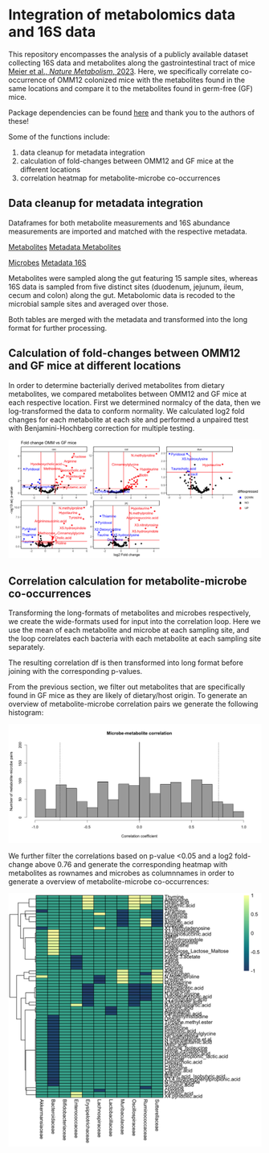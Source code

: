 # Integration of metabolomics data and 16S data

This repository encompasses the analysis of a publicly available dataset collecting 16S data and metabolites along the gastrointestinal tract of mice [Meier et al., *Nature Metabolism*, 2023](https://www.nature.com/articles/s42255-023-00802-1). Here, we specifically correlate co-occurrence of OMM12 colonized mice with the metabolites found in the same locations and compare it to the metabolites found in germ-free (GF) mice.

Package dependencies can be found [here](src/gutPackages.R) and thank you to the authors of these!

Some of the functions include:

1. data cleanup for metadata integration
2. calculation of fold-changes between OMM12 and GF mice at the different locations
3. correlation heatmap for metabolite-microbe co-occurrences

## Data cleanup for metadata integration

Dataframes for both metabolite measurements and 16S abundance measurements are imported and matched with the respective metadata. 

[Metabolites](examples/intdata_all.csv)     [Metadata Metabolites](examples/meta_metabolites.csv)

[Microbes](examples/rarefied_OTU_table_RA_Family.csv)   [Metadata 16S](examples/metadata_16S.csv)

Metabolites were sampled along the gut featuring 15 sample sites, whereas 16S data is sampled from five distinct sites (duodenum, jejunum, ileum, cecum and colon) along the gut. Metabolomic data is recoded to the microbial sample sites and averaged over those.

Both tables are merged with the metadata and transformed into the long format for further processing.


## Calculation of fold-changes between OMM12 and GF mice at different locations

In order to determine bacterially derived metabolites from dietary metabolites, we compared metabolites between OMM12 and GF mice at each respective location. First we determined normalcy of the data, then we log-transformed the data to conform normality. We calculated log2 fold changes for each metabolite at each site and performed a unpaired ttest with Benjamini-Hochberg correction for multiple testing. 


![foldchanges](examples/foldchangeGF_OMM.png)

## Correlation calculation for metabolite-microbe co-occurrences

Transforming the long-formats of metabolites and microbes respectively, we create the wide-formats used for input into the correlation loop. Here we use the mean of each metabolite and microbe at each sampling site, and the loop correlates each bacteria with each metabolite at each sampling site separately. 

The resulting correlation df is then transformed into long format before joining with the corresponding p-values. 

From the previous section, we filter out metabolites that are specifically found in GF mice as they are likely of dietary/host origin. To generate an overview of metabolite-microbe correlation pairs we generate the following histogram:

![correlations_histo](examples/correlation_histogram.png)

We further filter the correlations based on p-value <0.05 and a log2 fold-change above 0.76 and generate the corresponding heatmap with metabolites as rownames and microbes as columnnames in order to generate a overview of metabolite-microbe co-occurrences:

![heatmap](examples/correlation_heatmap.png)


